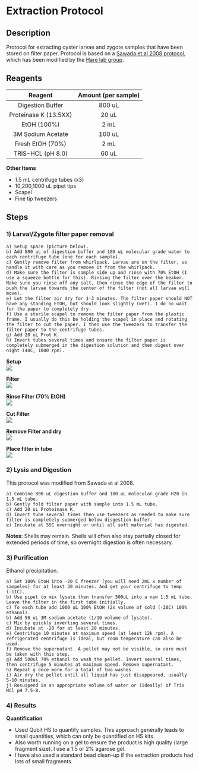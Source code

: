 # Extraction Protocol

## Description
Protocol for extracting oyster larvae and zygote samples that have been stored on filter paper. Protocol is based on a [Sawada et al 2008 protocol](https://search.proquest.com/docview/224123298?pq-origsite=gscholar&fromopenview=true), which has been modified by the [Hare lab group](https://github.com/epigeneticstoocean/2018OAExp_larvae/blob/master/protocols/hare_larvaeExtractionProtocol.md).  

## Reagents

|Reagent|Amount (per sample)|
|:-----:|:----:|
| Digestion Buffer | 800 uL |
| Proteinase K (13.5XX) | 20 uL |
| EtOH (100%) | 2 mL |
| 3M Sodium Acetate | 100 uL |
| Fresh EtOH (70%) | 2 mL |
| TRIS-HCL (pH 8.0) | 60 uL |

**Other Items**
* 1.5 mL centrifuge tubes (x3)
* 10,200,1000 uL pipet tips
* Scapel
* Fine tip tweezers

## Steps

### 1) **Larval/Zygote filter paper removal**  

    a) Setup space (picture below).
    b) Add 800 uL of digestion buffer and 180 uL molecular grade water to each centrifuge tube (one for each sample).
    c) Gently remove filter from whirlpack. Larvae are on the filter, so handle it with care as you remove it from the whirlpack.
    d) Make sure the filter is sample side up and rinse with 70% EtOH (I use a squeeze bottle for this). Rinsing the filter over the beaker. Make sure you rinse off any salt, then rinse the edge of the filter to push the larvae towards the center of the filter (not all larvae will move).  
    e) Let the filter air dry for 1-3 minutes. The filter paper should NOT have any standing EtOH, but should look slightly (wet). I do no wait for the paper to completely dry.  
    f) Use a sterile scapel to remove the filter paper from the plastic frame. I usually do this be holding the scapel in place and rotating the filter to cut the paper. I then use the tweezers to transfer the filter paper to the centrifuge tubes.
    g) Add 20 uL Prot K.
    h) Invert tubes several times and ensure the filter paper is completely submerged in the digestion solution and then digest over night (40C, 1000 rpm).

**Setup**  
![](https://github.com/epigeneticstoocean/2018OAExp_larvae/blob/master/figures/larveExtractionProtocol1.jpg)

**Filter**  
![](https://github.com/epigeneticstoocean/2018OAExp_larvae/blob/master/figures/larveExtractionProtocol2.jpg)

**Rinse Filter (70% EtOH)**  
![](https://github.com/epigeneticstoocean/2018OAExp_larvae/blob/master/figures/larveExtractionProtocol4.jpg)

**Cut Filter**  
![](https://github.com/epigeneticstoocean/2018OAExp_larvae/blob/master/figures/larveExtractionProtocol3.jpg)

**Remove Filter and dry**  
![](https://github.com/epigeneticstoocean/2018OAExp_larvae/blob/master/figures/larveExtractionProtocol5.jpg)

**Place filter in tube**  
![](https://github.com/epigeneticstoocean/2018OAExp_larvae/blob/master/figures/larveExtractionProtocol6.jpg)
  
### 2) **Lysis and Digestion**  
This protocol was modified from Sawada et al 2008.  

    a) Combine 800 uL digestion buffer and 180 uL molecular grade H20 in 1.5 mL tube. 
    b) Gently fold filter paper with sample into 1.5 mL tube.
    c) Add 20 uL Proteinase K.
    d) Invert tube several times then use tweezers as needed to make sure filter is completely submerged below disgestion buffer.
    e) Incubate at 55C overnight or until all soft material has digested.

**Notes**: Shells may remain. Shells will often also stay partially closed for extended periods of time, so overnight digestion is often necessary.  

### 3) **Purification**  

Ethanol precipitation.  

    a) Set 100% EtoH into -20 C freezer (you will need 2mL x number of sampeles) for at least 30 minutes. And get your centrifuge to temp (-11C).
    b) Use pipet to mix lysate then transfer 500uL into a new 1.5 mL tube. Leave the filter in the first tube initially.
    c) To each tube add 1000 uL 100% EtOH (2x volume of cold (-20C) 100% ethanol). 
    b) Add 50 uL 3M sodium acetate (1/10 volume of lysate). 
    c) Mix by quickly inverting several times.
    d) Incubate at -20 for at least 20 minutes.
    e) Centrifuge 10 minutes at maximum speed (at least 12k rpm). A refrigerated centrifuge is ideal, but room temperature can also be used.
    f) Remove the supernatant. A pellet may not be visible, so care must be taken with this step.
    g) Add 500ul 70% ethanol to wash the pellet. Invert several times, then centrifuge 5 minutes at maximum speed. Remove supernatant.
    h) Repeat g once more for a total of two washes.
    i) Air dry the pellet until all liquid has just disappeared, usually 5-10 minutes.
    j) Resuspend in an appropriate volume of water or (ideally) of Tris HCl pH 7.5-8.

### 4) **Results**
  
**Quantification**  
* Used Qubit HS to quantify samples. This approach generally leads to small quantities, which can only be quantified on HS kits.  
* Also worth running on a gel to ensure the product is high quality (large fragment size). I use a 1.5 or 2% agarose gel.  
* I have also used a standard bead clean-up if the extraction products had lots of small fragments.  
